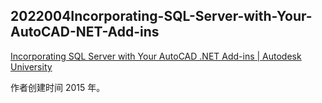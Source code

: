## 2022004Incorporating-SQL-Server-with-Your-AutoCAD-NET-Add-ins

[Incorporating SQL Server with Your AutoCAD .NET Add-ins | Autodesk University](https://www.autodesk.com/autodesk-university/class/Incorporating-SQL-Server-Your-AutoCAD-NET-Add-ins-2015#handout)

作者创建时间 2015 年。